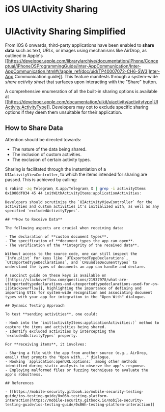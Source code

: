 # iOS UIActivity Sharing


# UIActivity Sharing Simplified

From iOS 6 onwards, third-party applications have been enabled to **share data** such as text, URLs, or images using mechanisms like AirDrop, as outlined in Apple's [[https://developer.apple.com/library/archive/documentation/iPhone/Conceptual/iPhoneOSProgrammingGuide/Inter-AppCommunication/Inter-AppCommunication.html#//apple_ref/doc/uid/TP40007072-CH6-SW3|Inter-App Communication guide]]. This feature manifests through a system-wide _share activity sheet_ that surfaces upon interacting with the "Share" button.

A comprehensive enumeration of all the built-in sharing options is available at [[https://developer.apple.com/documentation/uikit/uiactivity/activitytype|UIActivity.ActivityType]]. Developers may opt to exclude specific sharing options if they deem them unsuitable for their application.

## **How to Share Data**

Attention should be directed towards:

- The nature of the data being shared.
- The inclusion of custom activities.
- The exclusion of certain activity types.

Sharing is facilitated through the instantiation of a `UIActivityViewController`, to which the items intended for sharing are passed. This is achieved by calling:

```bash
$ rabin2 -zq Telegram\ X.app/Telegram\ X | grep -i activityItems
0x1000df034 45 44 initWithActivityItems:applicationActivities:
```
```
Developers should scrutinize the `UIActivityViewController` for the activities and custom activities it's initialized with, as well as any specified `excludedActivityTypes`.

## **How to Receive Data**

The following aspects are crucial when receiving data:

- The declaration of **custom document types**.
- The specification of **document types the app can open**.
- The verification of the **integrity of the received data**.

Without access to the source code, one can still inspect the `Info.plist` for keys like `UTExportedTypeDeclarations`, `UTImportedTypeDeclarations`, and `CFBundleDocumentTypes` to understand the types of documents an app can handle and declare.

A succinct guide on these keys is available on [[https://stackoverflow.com/questions/21937978/what-are-utimportedtypedeclarations-and-utexportedtypedeclarations-used-for-on-i|Stackoverflow]], highlighting the importance of defining and importing UTIs for system-wide recognition and associating document types with your app for integration in the "Open With" dialogue.

## Dynamic Testing Approach

To test **sending activities**, one could:

- Hook into the `init(activityItems:applicationActivities:)` method to capture the items and activities being shared.
- Identify excluded activities by intercepting the `excludedActivityTypes` property.

For **receiving items**, it involves:

- Sharing a file with the app from another source (e.g., AirDrop, email) that prompts the "Open with..." dialogue.
- Hooking `application:openURL:options:` among other methods identified during static analysis to observe the app's response.
- Employing malformed files or fuzzing techniques to evaluate the app's robustness.

## References

- [[https://mobile-security.gitbook.io/mobile-security-testing-guide/ios-testing-guide/0x06h-testing-platform-interaction|https://mobile-security.gitbook.io/mobile-security-testing-guide/ios-testing-guide/0x06h-testing-platform-interaction]]



